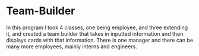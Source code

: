 # Team-Builder

In this program I took 4 classes, one being employee, and three extending it, and created a team builder that takes in inputted information and then displays cards with that information. There is one manager and there can be many more employees, mainly interns and engineers.

